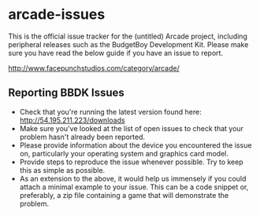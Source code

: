 # arcade-issues

This is the official issue tracker for the (untitled) Arcade project, including peripheral releases such as the BudgetBoy Development Kit. Please make sure you have read the below guide if you have an issue to report.

http://www.facepunchstudios.com/category/arcade/

## Reporting BBDK Issues

* Check that you're running the latest version found here: http://54.195.211.223/downloads
* Make sure you've looked at the list of open issues to check that your problem hasn't already been reported.
* Please provide information about the device you encountered the issue on, particularly your operating system and graphics card model.
* Provide steps to reproduce the issue whenever possible. Try to keep this as simple as possible.
* As an extension to the above, it would help us immensely if you could attach a minimal example to your issue. This can be a code snippet or, preferably, a zip file containing a game that will demonstrate the problem.
